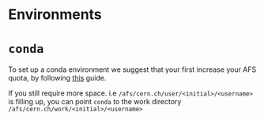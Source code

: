 # Environments

# `conda`

To set up a conda environment we suggest that your first increase your AFS quota, by following [this](https://resources.web.cern.ch/resources/Help/?kbid=067040) guide.

If you still require more space. i.e `/afs/cern.ch/user/<initial>/<username>` is filling up, you can point `conda` to the work directory `/afs/cern.ch/work/<initial>/<username>`